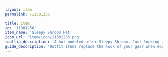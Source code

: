 ```yaml
---
layout: item
permalink: /11301256

title: Item
id: '11301256'
item_name: 'Sleepy Shroom Hat'
icon_url: 'item/icon/11301256.png'
tooltip_description: 'A hat modeled after Sleepy Shroom. Just looking at it makes your eyelids feel heavy.'
guide_description: 'Outfit items replace the look of your gear when equipped.'
---
```

